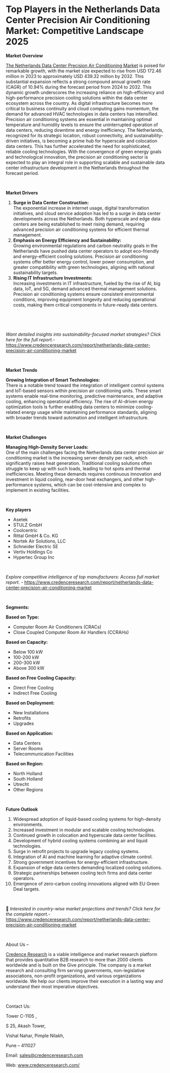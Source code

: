# Top Players in the Netherlands Data Center Precision Air Conditioning Market: Competitive Landscape 2025


<p><strong>Market Overview</strong></p>
<p><a href="https://www.credenceresearch.com/report/netherlands-data-center-precision-air-conditioning-market">The Netherlands Data Center Precision Air Conditioning Market</a> is poised for remarkable growth, with the market size expected to rise from USD 172.46 million in 2023 to approximately USD 439.32 million by 2032. This substantial expansion reflects a strong compound annual growth rate (CAGR) of 10.94% during the forecast period from 2024 to 2032. This dynamic growth underscores the increasing reliance on high-efficiency and high-performance precision cooling solutions within the data center ecosystem across the country. As digital infrastructure becomes more critical to business continuity and cloud computing gains momentum, the demand for advanced HVAC technologies in data centers has intensified. Precision air conditioning systems are essential in maintaining optimal temperature and humidity levels to ensure the uninterrupted operation of data centers, reducing downtime and energy inefficiency. The Netherlands, recognized for its strategic location, robust connectivity, and sustainability-driven initiatives, is becoming a prime hub for hyperscale and colocation data centers. This has further accelerated the need for sophisticated, reliable cooling technologies. With the convergence of green energy goals and technological innovation, the precision air conditioning sector is expected to play an integral role in supporting scalable and sustainable data center infrastructure development in the Netherlands throughout the forecast period.</p>
<p><strong>&nbsp;</strong></p>
<p><strong>Market Drivers</strong></p>
<ol>
<li><strong> Surge in Data Center Construction:</strong><br data-start="1546" data-end="1549" /> The exponential increase in internet usage, digital transformation initiatives, and cloud service adoption has led to a surge in data center developments across the Netherlands. Both hyperscale and edge data centers are being established to meet rising demand, requiring advanced precision air conditioning systems for efficient thermal management.</li>
<li data-start="1899" data-end="2321"><strong data-start="1899" data-end="1955"> Emphasis on Energy Efficiency and Sustainability:</strong><br data-start="1955" data-end="1958" /> Growing environmental regulations and carbon neutrality goals in the Netherlands have pushed data center operators to adopt eco-friendly and energy-efficient cooling solutions. Precision air conditioning systems offer better energy control, lower power consumption, and greater compatibility with green technologies, aligning with national sustainability targets.</li>
<li data-start="2323" data-end="2712"><strong data-start="2323" data-end="2367"> Rising IT Infrastructure Investments:</strong><br data-start="2367" data-end="2370" /> Increasing investments in IT infrastructure, fueled by the rise of AI, big data, IoT, and 5G, demand advanced thermal management solutions. Precision air conditioning systems ensure consistent environmental conditions, improving equipment longevity and reducing operational costs, making them critical components in future-ready data centers.</li>
</ol>
<p><strong>&nbsp;</strong></p>
<p><strong>&nbsp;</strong></p>
<p><em>Want detailed insights into sustainability-focused market strategies? Click here for the full report.- </em><a href="https://www.credenceresearch.com/report/netherlands-data-center-precision-air-conditioning-market">https://www.credenceresearch.com/report/netherlands-data-center-precision-air-conditioning-market</a></p>
<p>&nbsp;</p>
<p><strong>Market Trends</strong></p>
<p><strong>Growing Integration of Smart Technologies:</strong><br /> There is a notable trend toward the integration of intelligent control systems and IoT-based sensors within precision air conditioning units. These smart systems enable real-time monitoring, predictive maintenance, and adaptive cooling, enhancing operational efficiency. The rise of AI-driven energy optimization tools is further enabling data centers to minimize cooling-related energy usage while maintaining performance standards, aligning with broader trends toward automation and intelligent infrastructure.</p>
<p><strong>&nbsp;</strong></p>
<p><strong>Market Challenges</strong></p>
<p><strong>Managing High-Density Server Loads:</strong><br data-start="3369" data-end="3372" /> One of the main challenges facing the Netherlands data center precision air conditioning market is the increasing server density per rack, which significantly raises heat generation. Traditional cooling solutions often struggle to keep up with such loads, leading to hot spots and thermal inefficiencies. Meeting these demands requires continuous innovation and investment in liquid cooling, rear-door heat exchangers, and other high-performance systems, which can be cost-intensive and complex to implement in existing facilities.</p>
<p><strong>&nbsp;</strong></p>
<p><strong>Key players</strong></p>
<ul>
<li>Asetek</li>
<li>STULZ GmbH</li>
<li>Coolcentric</li>
<li>Rittal GmbH &amp; Co. KG</li>
<li>Nortek Air Solutions, LLC</li>
<li>Schneider Electric SE</li>
<li>Vertiv Holdings Co</li>
<li>Hypertec Group Inc</li>
</ul>
<p>&nbsp;</p>
<p><em>Explore competitive intelligence of top manufacturers: Access full market report. - </em><a href="https://www.credenceresearch.com/report/netherlands-data-center-precision-air-conditioning-market">https://www.credenceresearch.com/report/netherlands-data-center-precision-air-conditioning-market</a></p>
<p>&nbsp;</p>
<p><strong>Segments:</strong></p>
<p><strong>Based on Type:</strong></p>
<ul>
<li>Computer Room Air Conditioners (CRACs)</li>
<li>Close Coupled Computer Room Air Handlers (CCRAHs)</li>
</ul>
<p><strong>Based on Capacity:</strong></p>
<ul>
<li>Below 100 kW</li>
<li>100-200 kW</li>
<li>200-300 kW</li>
<li>Above 300 kW</li>
</ul>
<p><strong>Based on Free Cooling Capacity:</strong></p>
<ul>
<li>Direct Free Cooling</li>
<li>Indirect Free Cooling</li>
</ul>
<p><strong>Based on Deployment:</strong></p>
<ul>
<li>New Installations</li>
<li>Retrofits</li>
<li>Upgrades</li>
</ul>
<p><strong>Based on Application:</strong></p>
<ul>
<li>Data Centers</li>
<li>Server Rooms</li>
<li>Telecommunication Facilities</li>
</ul>
<p><strong>Based on Region:</strong></p>
<ul>
<li>North Holland</li>
<li>South Holland</li>
<li>Utrecht</li>
<li>Other Regions</li>
</ul>
<p>&nbsp;</p>
<p><strong>Future Outlook </strong></p>
<ol>
<li>Widespread adoption of liquid-based cooling systems for high-density environments.</li>
<li data-start="4034" data-end="4102">Increased investment in modular and scalable cooling technologies.</li>
<li data-start="4106" data-end="4177">Continued growth in colocation and hyperscale data center facilities.</li>
<li data-start="4181" data-end="4259">Development of hybrid cooling systems combining air and liquid technologies.</li>
<li data-start="4263" data-end="4326">Surge in retrofit projects to upgrade legacy cooling systems.</li>
<li data-start="4330" data-end="4400">Integration of AI and machine learning for adaptive climate control.</li>
<li data-start="4404" data-end="4471">Strong government incentives for energy-efficient infrastructure.</li>
<li data-start="4475" data-end="4546">Expansion of edge data centers demanding localized cooling solutions.</li>
<li data-start="4550" data-end="4628">Strategic partnerships between cooling tech firms and data center operators.</li>
<li data-start="4633" data-end="4713">Emergence of zero-carbon cooling innovations aligned with EU Green Deal targets.</li>
</ol>
<p><strong>&nbsp;</strong></p>
<p>📌 <em>Interested in country-wise market projections and trends? Click here for the complete report.- </em><a href="https://www.credenceresearch.com/report/netherlands-data-center-precision-air-conditioning-market">https://www.credenceresearch.com/report/netherlands-data-center-precision-air-conditioning-market</a></p>
<p>&nbsp;</p>
<p>About Us &ndash;</p>
<p><a href="https://www.credenceresearch.com/">Credence Research</a> is a viable intelligence and market research platform that provides quantitative B2B research to more than 2000 clients worldwide and is built on the Give principle. The company is a market research and consulting firm serving governments, non-legislative associations, non-profit organizations, and various organizations worldwide. We help our clients improve their execution in a lasting way and understand their most imperative objectives.</p>
<p>&nbsp;</p>
<p>Contact Us:</p>
<p>Tower C-1105 ,</p>
<p>S 25, Akash Tower,</p>
<p>Vishal Nahar, Pimple Nilakh,</p>
<p>Pune &ndash; 411027</p>
<p>Email: <a href="mailto:sales@credenceresearch.com">sales@credenceresearch.com</a></p>
<p>Web: <a href="http://www.credenceresearch.com/">www.credenceresearch.com/</a></p>
